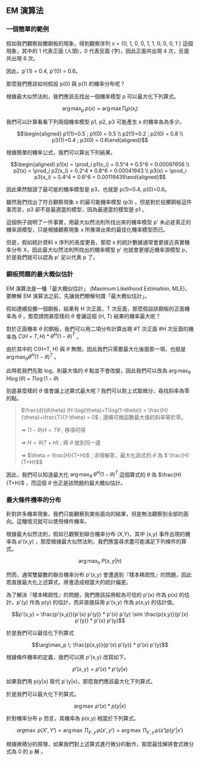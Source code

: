 ## EM 演算法

### 一個簡單的範例

假如我們觀察拋擲銅板的現象，得到觀察序列 x = {0, 1, 0, 0, 1, 1, 0, 0, 0, 1 } 這個現象，其中的 1 代表正面 (人頭)，0 代表反面 (字)，因此正面共出現 4 次，反面共出現 6 次。

因此，p'(1) = 0.4, p'(0) = 0.6。

那麼我們應該如何假設 p(0) 與 p(1) 的機率分布呢？

根據最大似然法則，我們應該去找出一個機率模型 p 可以最大化下列算式。

```math
\arg\max_p \; p(x) = \arg\max \prod_i p(x_i)
```

我們可以計算看看下列兩個機率模型 p1, p2, p3 可能產生 x 的機率各為多少。

```math
\begin{aligned} p1(1)=0.5 ; p1(0) = 0.5 \\ p2(1)=0.2 ; p2(0) = 0.8 \\ p3(1)=0.4 ; p3(0) = 0.6\end{aligned}
```

根據簡單的機率公式，我們可以算出下列結果。

```math
\begin{aligned} p1(x) = \prod_i p1(x_i) = 0.5^4 * 0.5^6 = 0.00097656 \\ p2(x) = \prod_i p2(x_i) = 0.2^4 * 0.8^6 = 0.00041943 \\ p3(x) = \prod_i p3(x_i) = 0.4^4 * 0.6^6 = 0.00119439\end{aligned}
```

因此果然驗證了最可能的機率模型是 p3，也就是 p(1)=0.4, p(0)=0.6。

雖然我們找出了符合觀察現象 x 的最可能機率模型 (p3) ，但是對於投擲銅板這件事而言，p3 卻不是最適當的模型，因為最適當的模型是 p1 。

這個例子說明了一件事實，用最大似然法則所找出來的機率模型 p'  未必是真正的機率源模型，只是根據觀察現象 x 所推導出來的最佳化機率模型而已。

但是，假如統計資料 x 序列的長度更長，那麼 x 的統計數據通常會更接近真實機率分布 X，因此最大似然法則所找出的機率模型 p' 也就會更接近機率源模型 p，於是我們就可以認為 p' 足以代表 p 了。

### 銅板問題的最大概似估計

EM 演算法是一種「最大概似估計」 (Maximum Likelihood Estimation, MLE)，要瞭解 EM 演算法之前，先讓我們瞭解何謂「最大概似估計」。

假如連續投擲一個銅板，結果有 H 次正面，T 次反面，那麼假設該銅板的正面機率為 $`\theta`$ ，那麼請問甚麼樣的 $`\theta`$ 會讓這個 (H, T) 結果的機率最大呢？

對於正面機率 $`\theta`$ 的銅板，我們可以用二項分布計算出現 #T 次正面 #H 次反面的機率為 $`C(H+T, H) * \theta^H (1-\theta)^T`$ 。

由於其中的 C(H+T, H) 與 $`\theta`$ 無關，因此我們只需要最大化後面那一項，也就是 $`\arg\max_{\theta} \theta^H (1-\theta)^T`$ 。

此時若我們先取 log，則最大值的 $`\theta`$ 點並不會改變，因此我們可以改為 $`\arg\max_{\theta}\;H \log(\theta)+T\log(1-\theta)`$ 

到底甚麼樣的 $`\theta`$ 值會讓上述算式最大呢？我們可以對上式取微分，尋找斜率為零的點。

> $`\frac{d}{d\theta} (H \log(\theta)+T\log(1-\theta)) = \frac{H}{\theta}+\frac{T}{1-\theta} = 0`$ ; 連續可微函數最大值的斜率等於零。
> 
> => $`(1-\theta) H = T \theta`$  ; 移項可得
> 
> => $`H=\theta (T+H)`$ ; 將 $`\theta`$ 放到同一邊
> 
> => $`\theta = \frac{H}{T+H}`$ ; 求得解答，最大化該式的 $`\theta`$ 為 $`\frac{H}{T+H}$$

因此，我們可以知道最大化 $`\arg\max_{\theta}\;\theta^H (1-\theta)^T`$ 這個算式的 $`\theta`$ 為 $`\frac{H}{T+H}`$ ，而這個 $`\theta`$ 也正是該問題的最大概似估計。


### 最大條件機率的分布

針對許多機率現象，我們只能觀察到某些面向的結果，但是無法觀察到全部的面向。這種情況就可以使用條件機率。

根據最大似然法則，假如已觀察到聯合機率分布 (X,Y)，其中 (x,y) 事件出現的機率為 p'(x,y) ，那麼根據最大似然法則，我們應當尋求盡可能滿足下列條件的算式。

```math
\arg\max_h \; P(x,y|h)
```

然而，通常雙變數的聯合機率分布 p'(x,y) 會遭遇到『樣本稀疏性』的問題，因此若直接最大化上述算式，將會造成相當大的統計偏差。

為了解決『樣本稀疏性』的問題，我們應該採用較為可信的 p'(x) 作為 p(x) 的估計，p'(y) 作為 p(y) 的估計，而非直接採用 p'(x,y) 作為 p(x,y) 的估計值。

```math
p'(x,y) = \frac{p'(x,y)}{p'(x) p'(y)} * p'(x) p'(y) \sim \frac{p(x,y)}{p'(x) p'(y)} * p'(x) p'(y)
```

於是我們可以最佳化下列算式

```math
\arg\max_p \; \frac{p(x,y)}{p'(x) p'(y)} * p'(x) p'(y)
```

根據條件機率的定義，我們可以將 p'(x,y) 改寫如下。

```math
p'(x,y) = p'(x)*p'(y|x)
```

如果我們用 p(y|x) 取代 p'(y|x)，那麼我們應該最大化下列算式。

於是我們可以最大化下列算式。

```math
\arg\max \; { p'(x) * p(y|x) }
```

針對機率分布 p 而言，其機率為 p(x,y) 相當於下列算式。

```math
arg\max \; p(X',Y') = \arg\max \; \prod_{x',y'} p(x',y') =  \arg\max \; \prod_{x',y'} p(x') p(y'|x')
```

根據微積分的原理，如果我們對上述算式進行微分的動作，那麼最佳解將會式微分式為 0 的 p 解 。

